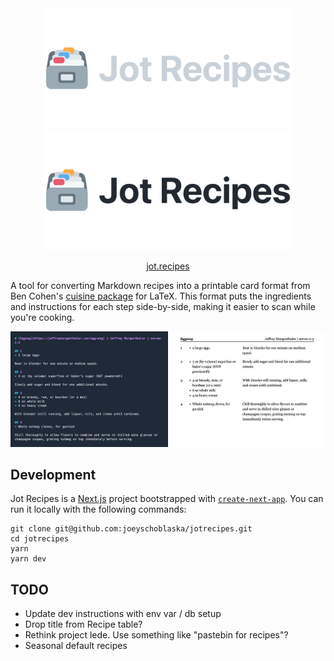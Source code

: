 <div align="center">
  <img width="400px" src="https://raw.githubusercontent.com/joeyschoblaska/jotrecipes/main/docs/logo-dark@2x.png#gh-dark-mode-only" />
  <img width="400px" src="https://raw.githubusercontent.com/joeyschoblaska/jotrecipes/main/docs/logo-light@2x.png#gh-light-mode-only" />

  <a href="https://jot.recipes">jot.recipes</a>
</div>

A tool for converting Markdown recipes into a printable card format from Ben Cohen's [cuisine package](http://ftp.gwdg.de/pub/ctan/macros/latex/contrib/cuisine/cuisine.pdf) for LaTeX. This format puts the ingredients and instructions for each step side-by-side, making it easier to scan while you're cooking.

<p align="center">
  <a href="https://jot.recipes">
    <img src="https://raw.githubusercontent.com/joeyschoblaska/jotrecipes/main/docs/screenshot.png">
  </a>
</p>

## Development
Jot Recipes is a [Next.js](https://nextjs.org/) project bootstrapped with [`create-next-app`](https://github.com/vercel/next.js/tree/canary/packages/create-next-app). You can run it locally with the following commands:

```
git clone git@github.com:joeyschoblaska/jotrecipes.git
cd jotrecipes
yarn
yarn dev
```

## TODO
* Update dev instructions with env var / db setup
* Drop title from Recipe table?
* Rethink project lede. Use something like "pastebin for recipes"?
* Seasonal default recipes
